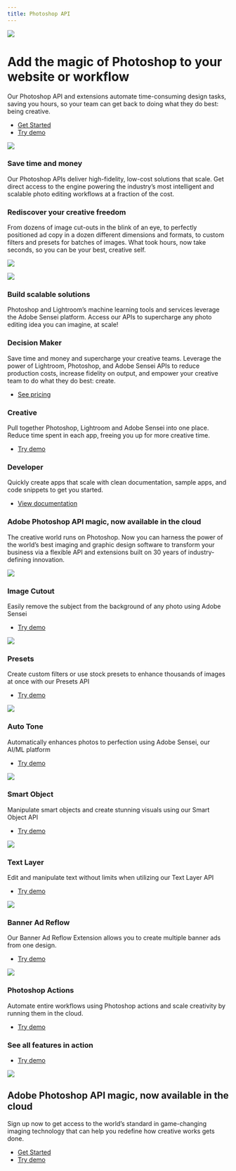 ```yaml
---
title: Photoshop API 
---
```

 
<Hero slots="image, heading, text, buttons" variant="fullwidth" background="rgb(12, 50, 63)"/>

![](images/Adobe_io_illustration_banner_3x.png)

# Add the magic of Photoshop to your website or workflow

Our Photoshop API and extensions automate time-consuming design tasks, saving you hours, so your team can get back to doing what they do best: being creative. 

* [Get Started](signup.md?ref=signup)
* [Try demo](demo.md)


<TextBlock slots="image, heading, text" theme="lightest" />

![](images/save-time-and-money.png)

### Save time and money

Our Photoshop APIs deliver high-fidelity, low-cost solutions that scale. Get direct access to the engine powering the industry’s most intelligent and scalable photo editing workflows at a fraction of the cost.


<TextBlock slots="heading, text, image" theme="lightest" />

### Rediscover your creative freedom

From dozens of image cut-outs in the blink of an eye, to perfectly positioned ad copy in a dozen different dimensions and formats, to custom filters and presets for batches of images. What took hours, now take seconds, so you can be your best, creative self.

![](images/creative-freedom.png)


<TextBlock slots="image, heading, text" theme="lightest" />

![](images/scalable-solutions.png)

### Build scalable solutions

Photoshop and Lightroom’s machine learning tools and services leverage the Adobe Sensei platform. Access our APIs to supercharge any photo editing idea you can imagine, at scale!



<TextBlock slots="heading, text, buttons" width="33%" theme="lightest" isCentered />

### Decision Maker

Save time and money and supercharge your creative teams. Leverage the power of Lightroom, Photoshop, and Adobe Sensei APIs to reduce production costs, increase fidelity on output, and empower your creative team to do what they do best: create.

* [See pricing](pricing.md)



<TextBlock slots="heading, text, buttons" width="33%" theme="lightest" isCentered />

### Creative

Pull together Photoshop, Lightroom and Adobe Sensei into one place. Reduce time spent in each app, freeing you up for more creative time.

* [Try demo](demo.md)



<TextBlock slots="heading, text, buttons" width="33%" theme="lightest" isCentered />

### Developer

Quickly create apps that scale with clean documentation, sample apps, and code snippets to get you started.

* [View documentation](https://github.com/AdobeDocs/photoshop-api-docs)



<TitleBlock slots="heading, text" theme="light" />

### Adobe Photoshop API magic, now available in the cloud

The creative world runs on Photoshop. Now you can harness the power of the world’s best imaging and graphic design software to transform your business via a flexible API and extensions built on 30 years of industry-defining innovation.




<TextBlock slots="image, heading, text, buttons" width="25%" theme="light" isCentered />

![](images/image-cutout.png)

### Image Cutout

Easily remove the subject from the background of any photo using Adobe Sensei

* [Try demo](demo.md?ref=imagecutout)



<TextBlock slots="image, heading, text, buttons" width="25%" theme="light" isCentered />

![](images/presets.png)

### Presets

Create custom filters or use stock presets to enhance thousands of images at once with our Presets API

* [Try demo](demo.md?ref=preset)



<TextBlock slots="image, heading, text, buttons" width="25%" theme="light" isCentered />

![](images/auto-tone.png)

### Auto Tone

Automatically enhances photos to perfection using Adobe Sensei, our AI/ML platform

* [Try demo](demo.md?ref=autotone)



<TextBlock slots="image, heading, text, buttons" width="25%" theme="light" isCentered />

![](images/smart-object.png)

### Smart Object

Manipulate smart objects and create stunning visuals using our Smart Object API

* [Try demo](demo.md?ref=smartobject)




<TextBlock slots="image, heading, text, buttons" width="33%" theme="light" isCentered />

![](images/text-layer.png)

### Text Layer

Edit and manipulate text without limits when utilizing our Text Layer API

* [Try demo](demo.md?ref=textlayer)



<TextBlock slots="image, heading, text, buttons" width="33%" theme="light" isCentered />

![](images/ad-reflow.png)

### Banner Ad Reflow

Our Banner Ad Reflow Extension allows you to create multiple banner ads from one design.

* [Try demo](demo.md?ref=bannerreflow)



<TextBlock slots="image, heading, text, buttons" width="33%" theme="light" isCentered />

![](images/ps-actions.png)

### Photoshop Actions

Automate entire workflows using Photoshop actions and scale creativity by running them in the cloud.

* [Try demo](demo.md?ref=psactions)



<TextBlock slots="heading, buttons" theme="light" isCentered />

### See all features in action

* [Try demo](demo.md?ref=home)




<SummaryBlock slots="image, heading, text, buttons" background="rgb(12, 50, 63)" />

![](images/Adobe_io_illustration_banner_3x.png)

## Adobe Photoshop API magic, now available in the cloud 

Sign up now to get access to the world’s standard in game-changing imaging technology that can help you redefine how creative works gets done.

* [Get Started](signup.md?ref=signup)
* [Try demo](demo.md)
